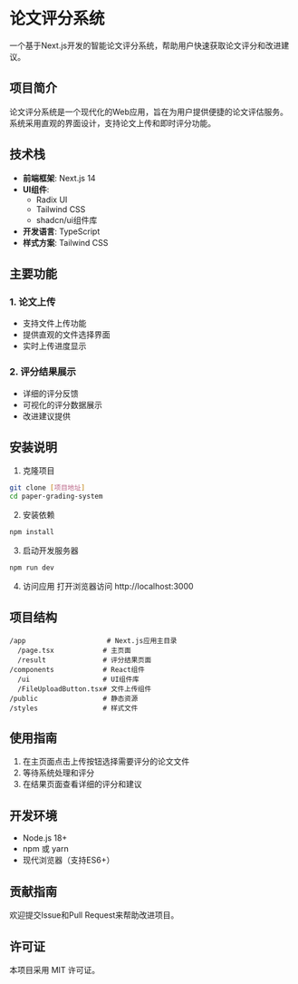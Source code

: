 # 论文评分系统

一个基于Next.js开发的智能论文评分系统，帮助用户快速获取论文评分和改进建议。

## 项目简介

论文评分系统是一个现代化的Web应用，旨在为用户提供便捷的论文评估服务。系统采用直观的界面设计，支持论文上传和即时评分功能。

## 技术栈

- **前端框架**: Next.js 14
- **UI组件**: 
  - Radix UI
  - Tailwind CSS
  - shadcn/ui组件库
- **开发语言**: TypeScript
- **样式方案**: Tailwind CSS

## 主要功能

### 1. 论文上传
- 支持文件上传功能
- 提供直观的文件选择界面
- 实时上传进度显示

### 2. 评分结果展示
- 详细的评分反馈
- 可视化的评分数据展示
- 改进建议提供

## 安装说明

1. 克隆项目
```bash
git clone [项目地址]
cd paper-grading-system
```

2. 安装依赖
```bash
npm install
```

3. 启动开发服务器
```bash
npm run dev
```

4. 访问应用
打开浏览器访问 http://localhost:3000

## 项目结构

```
/app                    # Next.js应用主目录
  /page.tsx            # 主页面
  /result              # 评分结果页面
/components            # React组件
  /ui                  # UI组件库
  /FileUploadButton.tsx# 文件上传组件
/public                # 静态资源
/styles                # 样式文件
```

## 使用指南

1. 在主页面点击上传按钮选择需要评分的论文文件
2. 等待系统处理和评分
3. 在结果页面查看详细的评分和建议

## 开发环境

- Node.js 18+
- npm 或 yarn
- 现代浏览器（支持ES6+）

## 贡献指南

欢迎提交Issue和Pull Request来帮助改进项目。

## 许可证

本项目采用 MIT 许可证。